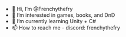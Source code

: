 - 👋 Hi, I’m @Frenchythefry
- 👀 I’m interested in games, books, and DnD
- 🌱 I’m currently learning Unity + C#
- 📫 How to reach me - discord: frenchythefry

<!---
Frenchythefry/Frenchythefry is a ✨ special ✨ repository because its `README.md` (this file) appears on your GitHub profile.
You can click the Preview link to take a look at your changes.
--->

